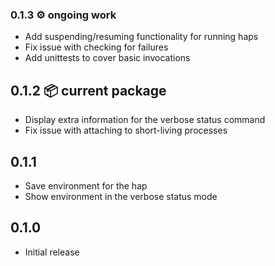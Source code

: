 ### 0.1.3 ⚙️ ongoing work

* Add suspending/resuming functionality for running haps
* Fix issue with checking for failures
* Add unittests to cover basic invocations

## 0.1.2 📦 current package

* Display extra information for the verbose status command
* Fix issue with attaching to short-living processes


## 0.1.1

* Save environment for the hap
* Show environment in the verbose status mode


## 0.1.0

* Initial release
